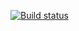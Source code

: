 [![Build status](https://ci.appveyor.com/api/projects/status/mxaufbngsqy5gra4/branch/main?svg=true)](https://ci.appveyor.com/project/Nikita2693/postmanecho/branch/main)
